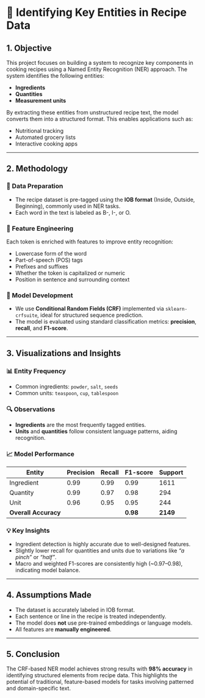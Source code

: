 # 🍳 Identifying Key Entities in Recipe Data

## 1. Objective

This project focuses on building a system to recognize key components in cooking recipes using a Named Entity Recognition (NER) approach. The system identifies the following entities:

- **Ingredients**
- **Quantities**
- **Measurement units**

By extracting these entities from unstructured recipe text, the model converts them into a structured format. This enables applications such as:

- Nutritional tracking  
- Automated grocery lists  
- Interactive cooking apps  

---

## 2. Methodology

### 🔹 Data Preparation

- The recipe dataset is pre-tagged using the **IOB format** (Inside, Outside, Beginning), commonly used in NER tasks.
- Each word in the text is labeled as B-<entity>, I-<entity>, or O.

### 🔹 Feature Engineering

Each token is enriched with features to improve entity recognition:

- Lowercase form of the word  
- Part-of-speech (POS) tags  
- Prefixes and suffixes  
- Whether the token is capitalized or numeric  
- Position in sentence and surrounding context  

### 🔹 Model Development

- We use **Conditional Random Fields (CRF)** implemented via `sklearn-crfsuite`, ideal for structured sequence prediction.
- The model is evaluated using standard classification metrics: **precision**, **recall**, and **F1-score**.

---

## 3. Visualizations and Insights

### 📊 Entity Frequency

- Common ingredients: `powder`, `salt`, `seeds`
- Common units: `teaspoon`, `cup`, `tablespoon`

### 🔍 Observations

- **Ingredients** are the most frequently tagged entities.
- **Units** and **quantities** follow consistent language patterns, aiding recognition.

### 📈 Model Performance

| Entity      | Precision | Recall | F1-score | Support |
|-------------|-----------|--------|----------|---------|
| Ingredient  | 0.99      | 0.99   | 0.99     | 1611    |
| Quantity    | 0.99      | 0.97   | 0.98     | 294     |
| Unit        | 0.96      | 0.95   | 0.95     | 244     |
| **Overall Accuracy** |        |        | **0.98** | **2149** |

### 💡 Key Insights

- Ingredient detection is highly accurate due to well-designed features.
- Slightly lower recall for quantities and units due to variations like _“a pinch”_ or _“half”_.
- Macro and weighted F1-scores are consistently high (~0.97–0.98), indicating model balance.

---

## 4. Assumptions Made

- The dataset is accurately labeled in IOB format.
- Each sentence or line in the recipe is treated independently.
- The model does **not** use pre-trained embeddings or language models.
- All features are **manually engineered**.

---

## 5. Conclusion

The CRF-based NER model achieves strong results with **98% accuracy** in identifying structured elements from recipe data. This highlights the potential of traditional, feature-based models for tasks involving patterned and domain-specific text.
